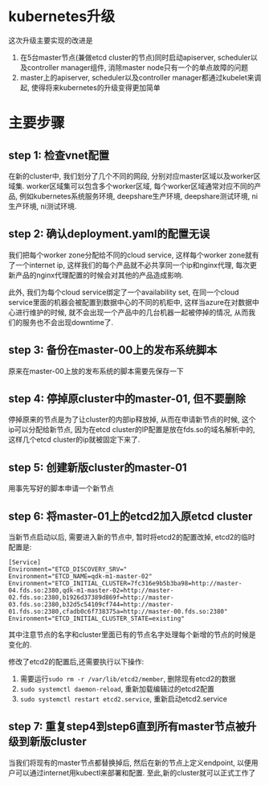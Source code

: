 # kubernetes升级
这次升级主要实现的改进是
1. 在5台master节点(兼做etcd cluster的节点)同时启动apiserver, scheduler以及controller manager组件, 消除master node只有一个的单点故障的问题
2. master上的apiserver, scheduler以及controller manager都通过kubelet来调起, 使得将来kubernetes的升级变得更加简单

# 主要步骤
## step 1: 检查vnet配置
在新的cluster中, 我们划分了几个不同的网段, 分别对应master区域以及worker区域集. worker区域集可以包含多个worker区域, 每个worker区域通常对应不同的产品, 例如kubernetes系统服务环境, deepshare生产环境, deepshare测试环境, ni生产环境, ni测试环境.

## step 2: 确认deployment.yaml的配置无误
我们把每个worker zone分配给不同的cloud service, 这样每个worker zone就有了一个internet ip, 这样我们的每个产品就不必共享同一个ip和nginx代理, 每次更新产品的nginx代理配置的时候会对其他的产品造成影响.

此外, 我们为每个cloud service绑定了一个availability set, 在同一个cloud service里面的机器会被配置到数据中心的不同的机柜中, 这样当azure在对数据中心进行维护的时候, 就不会出现一个产品中的几台机器一起被停掉的情况, 从而我们的服务也不会出现downtime了.

## step 3: 备份在master-00上的发布系统脚本
原来在master-00上放的发布系统的脚本需要先保存一下

## step 4: 停掉原cluster中的master-01, 但不要删除
停掉原来的节点是为了让cluster的内部ip释放掉, 从而在申请新节点的时候, 这个ip可以分配给新节点, 因为在etcd cluster的IP配置是放在fds.so的域名解析中的, 这样几个etcd cluster的ip就被固定下来了.

## step 5: 创建新版cluster的master-01
用事先写好的脚本申请一个新节点

## step 6: 将master-01上的etcd2加入原etcd cluster
当新节点启动以后, 需要进入新的节点中, 暂时将etcd2的配置改掉, etcd2的临时配置是:
```
[Service]
Environment="ETCD_DISCOVERY_SRV="
Environment="ETCD_NAME=qdk-m1-master-02"
Environment="ETCD_INITIAL_CLUSTER=7fc316e9b5b3ba98=http://master-04.fds.so:2380,qdk-m1-master-02=http://master-02.fds.so:2380,b1926d37389d869f=http://master-03.fds.so:2380,b32d5c54109cf744=http://master-01.fds.so:2380,cfadb0c6f738375a=http://master-00.fds.so:2380"
Environment="ETCD_INITIAL_CLUSTER_STATE=existing"
```
其中注意节点的名字和cluster里面已有的节点名字处理每个新增的节点的时候是变化的.

修改了etcd2的配置后,还需要执行以下操作:
1. 需要运行`sudo rm -r /var/lib/etcd2/member`, 删除现有etcd2的数据
2. `sudo systemctl daemon-reload`, 重新加载编辑过的etcd2配置
3. `sudo systemctl restart etcd2.service`, 重新启动etcd2.service

## step 7: 重复step4到step6直到所有master节点被升级到新版cluster
当我们将现有的master节点都替换掉后, 然后在新的节点上定义endpoint, 以便用户可以通过internet用kubectl来部署和配置.
至此,新的cluster就可以正式工作了
